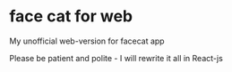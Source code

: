 # face cat for web
My unofficial web-version for facecat app

Please be patient and polite - I will rewrite it all in React-js
